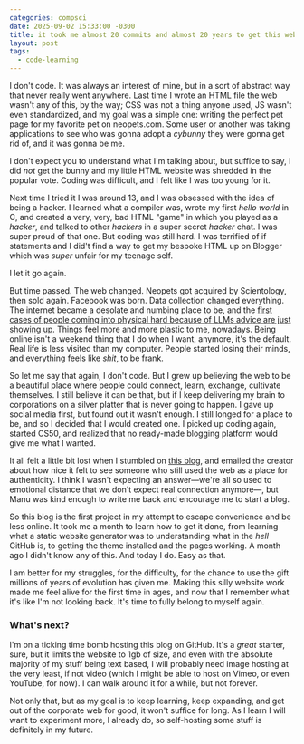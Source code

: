 ```yaml
---
categories: compsci
date: 2025-09-02 15:33:00 -0300
title: it took me almost 20 commits and almost 20 years to get this website up
layout: post
tags:
  - code-learning
---
```

I don't code. It was always an interest of mine, but in a sort of abstract way that never really went anywhere. Last time I wrote an HTML file the web wasn't any of this, by the way; CSS was not a thing anyone used, JS wasn't even standardized, and my goal was a simple one: writing the perfect pet page for my favorite pet on neopets.com. Some user or another was taking applications to see who was gonna adopt a *cybunny* they were gonna get rid of, and it was gonna be me.

I don't expect you to understand what I'm talking about, but suffice to say, I did *not* get the bunny and my little HTML website was shredded in the popular vote. Coding was difficult, and I felt like I was too young for it.

Next time I tried it I was around 13, and I was obsessed with the idea of being a hacker. I learned what a compiler was, wrote my first *hello world* in C, and created a very, very, bad HTML "game" in which you played as a *hacker*, and talked to other *hackers* in a super secret *hacker* chat. I was super proud of that one. But coding was still hard. I was terrified of if statements and I did't find a way to get my bespoke HTML up on Blogger which was *super* unfair for my teenage self.

I let it go again.

But time passed. The web changed. Neopets got acquired by Scientology, then sold again. Facebook was born. Data collection changed everything. The internet became a desolate and numbing place to be, and the [first cases of people coming into physical hard because of LLMs advice are just showing up](https://www.acpjournals.org/doi/10.7326/aimcc.2024.1260?ref=404media.co). Things feel more and more plastic to me, nowadays. Being online isn't a weekend thing that I do when I want, anymore, it's the default. Real life is less visited than my computer. People started losing their minds, and everything feels like *shit*, to be frank.

So let me say that again, I don't code. But I grew up believing the web to be a beautiful place where people could connect, learn, exchange, cultivate themselves. I still believe it can be that, but if I keep delivering my brain to corporations on a silver platter that is never going to happen. I gave up social media first, but found out it wasn't enough. I still longed for a place to be, and so I decided that I would created one. I picked up coding again, started CS50, and realized that no ready-made blogging platform would give me what I wanted.

It all felt a little bit lost when I stumbled on [this blog](https://manuelmoreale.com), and emailed the creator about how nice it felt to see someone who still used the web as a place for authenticity. I think I wasn't expecting an answer—we're all so used to emotional distance that we don't expect real connection anymore—, but Manu was kind enough to write me back and encourage me to start a blog.

So this blog is the first project in my attempt to escape convenience and be less online. It took me a month to learn how to get it done, from learning what a static website generator was to understanding what in the *hell* GitHub is, to getting the theme installed and the pages working. A month ago I didn't know any of this. And today I do. Easy as that.

I am better for my struggles, for the difficulty, for the chance to use the gift millions of years of evolution has given me. Making this silly website work made me feel alive for the first time in ages, and now that I remember what it's like I'm not looking back. It's time to fully belong to myself again.

### What's next?

I'm on a ticking time bomb hosting this blog on GitHub. It's a *great* starter, sure, but it limits the website to 1gb of size, and even with the absolute majority of my stuff being text based, I will probably need image hosting at the very least, if not video (which I might be able to host on Vimeo, or even YouTube, for now). I can walk around it for a while, but not forever.

Not only that, but as my goal is to keep learning, keep expanding, and get out of the corporate web for good, it won't suffice for long. As I learn I will want to experiment more, I already do, so self-hosting some stuff is definitely in my future.